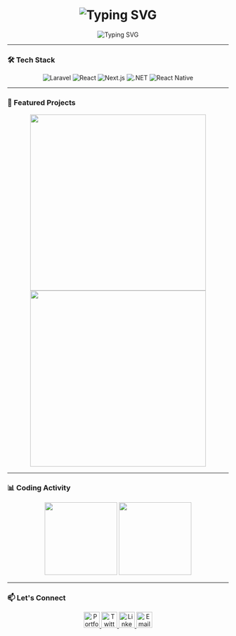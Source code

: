 <h1 align="center"> 
  <img src="https://readme-typing-svg.demolab.com?font=Fira+Code&pause=1000&color=22C55E&center=true&vCenter=true&width=435&lines=Hi+%F0%9F%91%8B%2C+I'm+Dawit+Terefe;Full-Stack+Developer;From+Ethiopia+%F0%9F%87%AA%F0%9F%87%B9" alt="Typing SVG">
</h1>

<p align="center">
  <img src="https://readme-typing-svg.demolab.com?font=Fira+Code&weight=500&size=26&duration=4000&pause=1000&color=22C55E&center=true&vCenter=true&width=435&lines=Hi+%F0%9F%91%8B%2C+I'm+Dawit+Terefe;Full-Stack+Developer;From+Ethiopia+%F0%9F%87%AA%F0%9F%87%B9" alt="Typing SVG">
</p>

---

### 🛠️ Tech Stack
<p align="center">
  <img src="https://img.shields.io/badge/Laravel-FF2D20?logo=laravel&logoColor=white" alt="Laravel">
  <img src="https://img.shields.io/badge/React-20232A?logo=react" alt="React">
  <img src="https://img.shields.io/badge/Next.js-000000?logo=next.js&logoColor=white" alt="Next.js">
  <img src="https://img.shields.io/badge/.NET-512BD4?logo=.net&logoColor=white" alt=".NET">
  <img src="https://img.shields.io/badge/React_Native-20232A?logo=react" alt="React Native">
</p>

---

### 🌟 Featured Projects
<p align="center">
  <a href="https://github.com/dawitterefe/ShopEase">
    <img src="https://github-readme-stats.vercel.app/api/pin/?username=dawitterefe&repo=ShopEase&theme=dark" width="400">
  </a>
  <a href="https://github.com/dawitterefe/TaskFlow">
    <img src="https://github-readme-stats.vercel.app/api/pin/?username=dawitterefe&repo=TaskFlow&theme=dark" width="400">
  </a>
</p>

---

### 📊 Coding Activity
<p align="center">
  <img src="https://github-readme-stats.vercel.app/api?username=dawitterefe&show_icons=true&theme=dark&count_private=true&hide_border=true" height="165">
  <img src="https://github-readme-stats.vercel.app/api/top-langs/?username=dawitterefe&layout=compact&theme=dark&hide_border=true&langs_count=6" height="165">
</p>

---

### 📫 Let's Connect
<p align="center">
  <a href="https://dawitte.netlify.app/" target="_blank">
    <img src="https://img.icons8.com/ios/50/22C55E/domain.png" width="36" alt="Portfolio">
  </a>
  <a href="https://twitter.com/dawitte" target="_blank">
    <img src="https://img.icons8.com/ios/50/22C55E/twitter.png" width="36" alt="Twitter">
  </a>
  <a href="https://www.linkedin.com/in/dawit-terefe/" target="_blank">
    <img src="https://img.icons8.com/ios/50/22C55E/linkedin.png" width="36" alt="LinkedIn">
  </a>
  <a href="mailto:dawit.terefe@example.com">
    <img src="https://img.icons8.com/ios/50/22C55E/gmail.png" width="36" alt="Email">
  </a>
</p>
